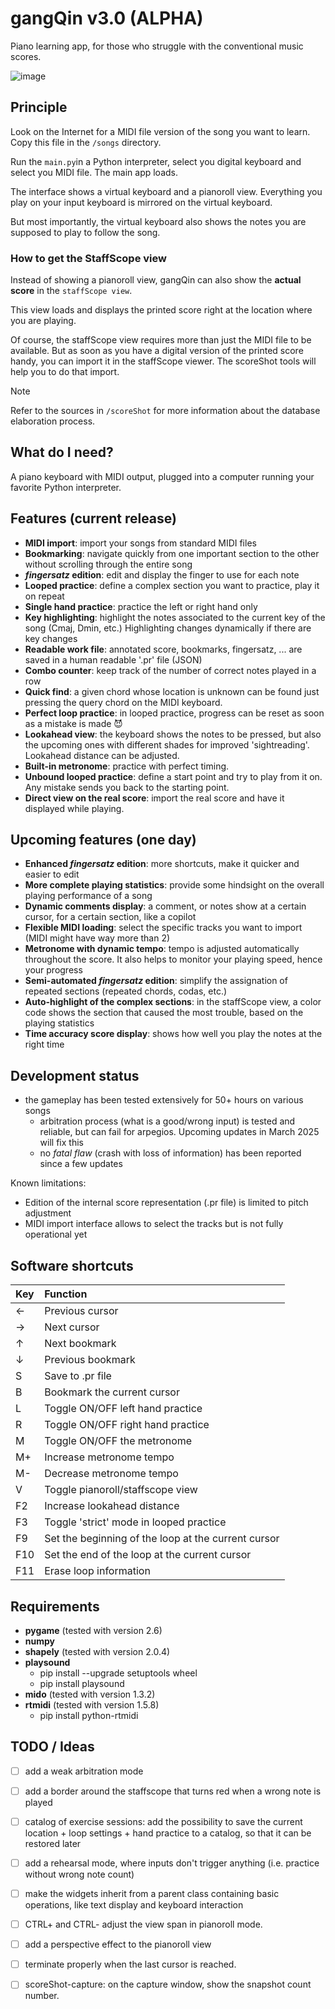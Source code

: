 # gangQin v3.0 (ALPHA)
Piano learning app, for those who struggle with the conventional music scores.

![image](https://github.com/user-attachments/assets/1cd22e89-eea6-40ad-90cc-525259448a2c)

## Principle
Look on the Internet for a MIDI file version of the song you want to learn.
Copy this file in the `/songs` directory.

Run the `main.py`in a Python interpreter, select you digital keyboard and select you MIDI file. The main app loads.

The interface shows a virtual keyboard and a pianoroll view. Everything you play on your input keyboard is mirrored on the virtual keyboard.

But most importantly, the virtual keyboard also shows the notes you are supposed to play to follow the song.

### How to get the StaffScope view
Instead of showing a pianoroll view, gangQin can also show the **actual score** in the `staffScope view`.

This view loads and displays the printed score right at the location where you are playing. 

Of course, the staffScope view requires more than just the MIDI file to be available. 
But as soon as you have a digital version of the printed score handy, you can import it in the staffScope viewer.
The scoreShot tools will help you to do that import.

> [!NOTE]
> Refer to the sources in `/scoreShot` for more information about the database elaboration process.


## What do I need?
A piano keyboard with MIDI output, plugged into a computer running your favorite Python interpreter.

## Features (current release)

- **MIDI import**: import your songs from standard MIDI files
- **Bookmarking**: navigate quickly from one important section to the other without scrolling through the entire song
- **_fingersatz_ edition**: edit and display the finger to use for each note
- **Looped practice**: define a complex section you want to practice, play it on repeat
- **Single hand practice**: practice the left or right hand only
- **Key highlighting**: highlight the notes associated to the current key of the song (Cmaj, Dmin, etc.) Highlighting changes dynamically if there are key changes
- **Readable work file**: annotated score, bookmarks, fingersatz, ... are saved in a human readable '.pr' file (JSON)
- **Combo counter**: keep track of the number of correct notes played in a row
- **Quick find**: a given chord whose location is unknown can be found just pressing the query chord on the MIDI keyboard.
- **Perfect loop practice**: in looped practice, progress can be reset as soon as a mistake is made 😈
- **Lookahead view**: the keyboard shows the notes to be pressed, but also the upcoming ones with different shades for improved 'sightreading'. Lookahead distance can be adjusted.
- **Built-in metronome**: practice with perfect timing.
- **Unbound looped practice**: define a start point and try to play from it on. Any mistake sends you back to the starting point.
- **Direct view on the real score**: import the real score and have it displayed while playing.

## Upcoming features (one day)

- **Enhanced _fingersatz_ edition**: more shortcuts, make it quicker and easier to edit
- **More complete playing statistics**: provide some hindsight on the overall playing performance of a song
- **Dynamic comments display**: a comment, or notes show at a certain cursor, for a certain section, like a copilot
- **Flexible MIDI loading**: select the specific tracks you want to import (MIDI might have way more than 2)
- **Metronome with dynamic tempo**: tempo is adjusted automatically throughout the score. It also helps to monitor your playing speed, hence your progress
- **Semi-automated _fingersatz_ edition**: simplify the assignation of repeated sections (repeated chords, codas, etc.)
- **Auto-highlight of the complex sections**: in the staffScope view, a color code shows the section that caused the most trouble, based on the playing statistics
- **Time accuracy score display**: shows how well you play the notes at the right time

## Development status 
- the gameplay has been tested extensively for 50+ hours on various songs
  - arbitration process (what is a good/wrong input) is tested and reliable, but can fail for arpegios. Upcoming updates in March 2025 will fix this
  - no *fatal flaw* (crash with loss of information) has been reported since a few updates

Known limitations:
- Edition of the internal score representation (.pr file) is limited to pitch adjustment
- MIDI import interface allows to select the tracks but is not fully operational yet

## Software shortcuts

| Key           | Function      |
|:------------- |:-------------|
| ←             |Previous cursor|
| →             |Next cursor     |
| ↑             |Next bookmark   |
| ↓             |Previous bookmark|
| S             |Save to .pr file|
| B             |Bookmark the current cursor|
| L             |Toggle ON/OFF left hand practice|
| R             |Toggle ON/OFF right hand practice|
| M             |Toggle ON/OFF the metronome|
| M+            |Increase metronome tempo|
| M-            |Decrease metronome tempo|
| V             |Toggle pianoroll/staffscope view|
| F2            |Increase lookahead distance|
| F3            |Toggle 'strict' mode in looped practice|
| F9            |Set the beginning of the loop at the current cursor|
| F10           |Set the end of the loop at the current cursor|
| F11           |Erase loop information|



## Requirements

- **pygame** (tested with version 2.6)
- **numpy**
- **shapely** (tested with version 2.0.4)
- **playsound**
  - pip install --upgrade setuptools wheel
  - pip install playsound
- **mido** (tested with version 1.3.2)
- **rtmidi** (tested with version 1.5.8)
  - pip install python-rtmidi


## TODO / Ideas
- [ ] add a weak arbitration mode
- [ ] add a border around the staffscope that turns red when a wrong note is played 
- [ ] catalog of exercise sessions: add the possibility to save the current location + loop settings + hand practice to a catalog, so that it can be restored later
- [ ] add a rehearsal mode, where inputs don't trigger anything (i.e. practice without wrong note count)
- [ ] make the widgets inherit from a parent class containing basic operations, like text display and keyboard interaction
- [ ] CTRL+ and CTRL- adjust the view span in pianoroll mode.
- [ ] add a perspective effect to the pianoroll view
- [ ] terminate properly when the last cursor is reached.
- [ ] scoreShot-capture: on the capture window, show the snapshot count number.

